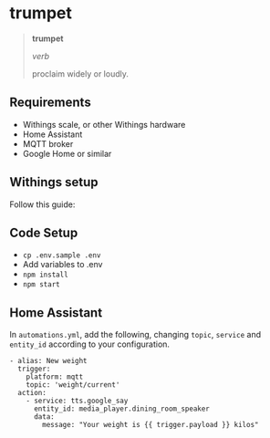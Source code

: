 # trumpet

> **trumpet**
>
> *verb*
>
> proclaim widely or loudly.

## Requirements

* Withings scale, or other Withings hardware
* Home Assistant
* MQTT broker
* Google Home or similar

## Withings setup

Follow this guide: 

## Code Setup

* `cp .env.sample .env`
* Add variables to .env
* `npm install`
* `npm start`


## Home Assistant

In `automations.yml`, add the following, changing `topic`, `service` and `entity_id` according to your configuration. 

```
- alias: New weight
  trigger:
    platform: mqtt
    topic: 'weight/current'
  action:
    - service: tts.google_say
      entity_id: media_player.dining_room_speaker
      data:
        message: "Your weight is {{ trigger.payload }} kilos"
```
